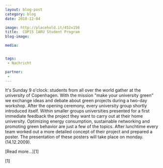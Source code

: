 ```yaml
---
layout: blog-post
category: blog
date: 2010-12-04

image: http://placehold.it/452x150
title:  COP15 IARU Student Program 
blog-image: 

media:  


tags:
 - Nachricht

partner: 
 -  
---
```


It's Sunday 9 o'clock: students from all over the world gather at the university of Copenhagen. With the mission "make your university green" we exchange ideas and debate about green projects during a two-day workshop. After the opening ceremony, every university group shortly introduced itself. Within smaller groups universities presented for a first immediate feedback the project they want to carry out at their home university. Optimizing energy consumption, sustainable networking and promoting green behavior are just a few of the topics. After lunchtime every team worked out a more detailed concept of their project and prepared a poster. The presentation of these posters will take place on monday. (14.12.2009).

[Read more...][1]

[1] 
 

